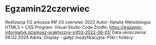 # Egzamin22czerwiec
Realizacja 1/2 arkusza INF.03 czerwiec 2022
Autor: Natalie
Metodologia: HTML5 + CSS
Program: Visual Studio Code
Źródło: https://egzamin-informatyk.pl/arkusz-praktyczny-inf03-2022-06-01/
Data ukończenia: 08.02.2024
Adres: 
Display - gałęź modyfikacyjna:
Pliki i foldery: 

